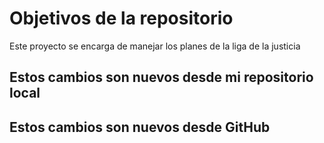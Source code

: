 # Objetivos de la repositorio

Este proyecto se encarga de manejar los planes de la liga de la justicia

## Estos cambios son nuevos desde mi repositorio local

## Estos cambios son nuevos desde GitHub

